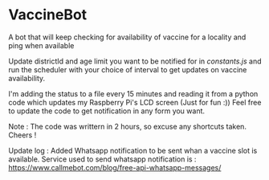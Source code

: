 # VaccineBot
A bot that will keep checking for availability of vaccine for a locality and ping when available

Update districtId and age limit you want to be notified for in _constants.js_ and run the scheduler with your choice of interval to get updates on vaccine availability.

I'm adding the status to a file every 15 minutes and reading it from a python code which updates my Raspberry Pi's LCD screen (Just for fun :))
Feel free to update the code to get notification in any form you want.

Note : The code was writtern in 2 hours, so excuse any shortcuts taken.
Cheers !

Update log : 
Added Whatsapp notification to be sent whan a vaccine slot is available.
Service used to send whatsapp notification is : https://www.callmebot.com/blog/free-api-whatsapp-messages/
